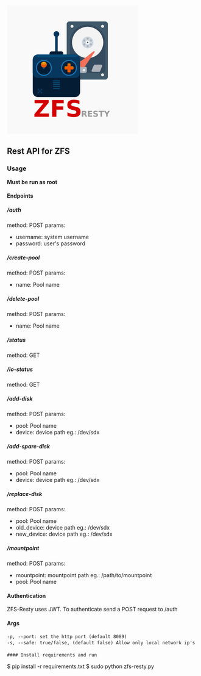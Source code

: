 ![alt text](https://raw.githubusercontent.com/jersobh/zfs-resty/master/logo.png "Logo")

## Rest API for ZFS

### Usage
**Must be run as root**

#### Endpoints

##### /auth
method: POST
params: 
 - username: system username
 - password: user's password

##### /create-pool
method: POST
params:
 - name: Pool name

##### /delete-pool
method: POST
params:     
 - name: Pool name

##### /status
method: GET

##### /io-status
method: GET

##### /add-disk
method: POST
params:     
 - pool: Pool name
 - device: device path eg.: /dev/sdx

##### /add-spare-disk
method: POST
params:
 - pool: Pool name
 - device: device path eg.: /dev/sdx

##### /replace-disk
method: POST
params:
 - pool: Pool name
 - old_device: device path eg.: /dev/sdx
 - new_device: device path eg.: /dev/sdx

##### /mountpoint
method: POST
params:
 - mountpoint: mountpoint path eg.: /path/to/mountpoint 
 - pool: Pool name


#### Authentication
ZFS-Resty uses JWT. To authenticate send a POST request to /auth

#### Args 
```
-p, --port: set the http port (default 8089)
-s, --safe: true/false, (default false) Allow only local network ip's

#### Install requirements and run
```
$ pip install -r requirements.txt
$ sudo python zfs-resty.py <args>

```
